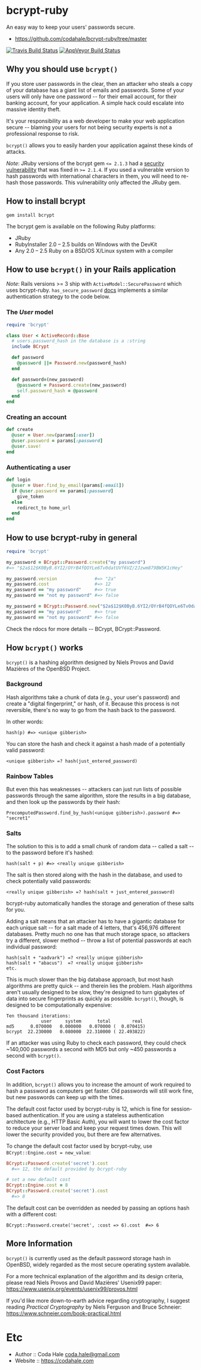 # bcrypt-ruby

An easy way to keep your users' passwords secure.

* https://github.com/codahale/bcrypt-ruby/tree/master

[![Travis Build Status](https://travis-ci.org/codahale/bcrypt-ruby.svg?branch=master)](https://travis-ci.org/codahale/bcrypt-ruby)
[![AppVeyor Build Status](https://ci.appveyor.com/api/projects/status/6fplerx9lnaf0hyo?svg=true)](https://ci.appveyor.com/project/TJSchuck35975/bcrypt-ruby)


## Why you should use `bcrypt()`

If you store user passwords in the clear, then an attacker who steals a copy of your database has a giant list of emails
and passwords. Some of your users will only have one password -- for their email account, for their banking account, for
your application. A simple hack could escalate into massive identity theft.

It's your responsibility as a web developer to make your web application secure -- blaming your users for not being
security experts is not a professional response to risk.

`bcrypt()` allows you to easily harden your application against these kinds of attacks.

*Note*: JRuby versions of the bcrypt gem `<= 2.1.3` had a [security
vulnerability](https://www.mindrot.org/files/jBCrypt/internat.adv) that
was fixed in `>= 2.1.4`. If you used a vulnerable version to hash
passwords with international characters in them, you will need to
re-hash those passwords. This vulnerability only affected the JRuby gem.

## How to install bcrypt

    gem install bcrypt

The bcrypt gem is available on the following Ruby platforms:

* JRuby
* RubyInstaller 2.0 – 2.5 builds on Windows with the DevKit
* Any 2.0 – 2.5 Ruby on a BSD/OS X/Linux system with a compiler

## How to use `bcrypt()` in your Rails application

*Note*: Rails versions >= 3 ship with `ActiveModel::SecurePassword` which uses bcrypt-ruby.
`has_secure_password` [docs](https://api.rubyonrails.org/classes/ActiveModel/SecurePassword/ClassMethods.html#method-i-has_secure_password)
implements a similar authentication strategy to the code below.

### The _User_ model
```ruby
require 'bcrypt'

class User < ActiveRecord::Base
  # users.password_hash in the database is a :string
  include BCrypt

  def password
    @password ||= Password.new(password_hash)
  end

  def password=(new_password)
    @password = Password.create(new_password)
    self.password_hash = @password
  end
end
```
### Creating an account
```ruby
def create
  @user = User.new(params[:user])
  @user.password = params[:password]
  @user.save!
end
```
### Authenticating a user
```ruby
def login
  @user = User.find_by_email(params[:email])
  if @user.password == params[:password]
    give_token
  else
    redirect_to home_url
  end
end
```
## How to use bcrypt-ruby in general
```ruby
require 'bcrypt'

my_password = BCrypt::Password.create("my password")
#=> "$2a$12$K0ByB.6YI2/OYrB4fQOYLe6Tv0datUVf6VZ/2Jzwm879BW5K1cHey"

my_password.version              #=> "2a"
my_password.cost                 #=> 12
my_password == "my password"     #=> true
my_password == "not my password" #=> false

my_password = BCrypt::Password.new("$2a$12$K0ByB.6YI2/OYrB4fQOYLe6Tv0datUVf6VZ/2Jzwm879BW5K1cHey")
my_password == "my password"     #=> true
my_password == "not my password" #=> false
```
Check the rdocs for more details -- BCrypt, BCrypt::Password.

## How `bcrypt()` works

`bcrypt()` is a hashing algorithm designed by Niels Provos and David Mazières of the OpenBSD Project.

### Background

Hash algorithms take a chunk of data (e.g., your user's password) and create a "digital fingerprint," or hash, of it.
Because this process is not reversible, there's no way to go from the hash back to the password.

In other words:

    hash(p) #=> <unique gibberish>

You can store the hash and check it against a hash made of a potentially valid password:

    <unique gibberish> =? hash(just_entered_password)

### Rainbow Tables

But even this has weaknesses -- attackers can just run lists of possible passwords through the same algorithm, store the
results in a big database, and then look up the passwords by their hash:

    PrecomputedPassword.find_by_hash(<unique gibberish>).password #=> "secret1"

### Salts

The solution to this is to add a small chunk of random data -- called a salt -- to the password before it's hashed:

    hash(salt + p) #=> <really unique gibberish>

The salt is then stored along with the hash in the database, and used to check potentially valid passwords:

    <really unique gibberish> =? hash(salt + just_entered_password)

bcrypt-ruby automatically handles the storage and generation of these salts for you.

Adding a salt means that an attacker has to have a gigantic database for each unique salt -- for a salt made of 4
letters, that's 456,976 different databases. Pretty much no one has that much storage space, so attackers try a
different, slower method -- throw a list of potential passwords at each individual password:

    hash(salt + "aadvark") =? <really unique gibberish>
    hash(salt + "abacus")  =? <really unique gibberish>
    etc.

This is much slower than the big database approach, but most hash algorithms are pretty quick -- and therein lies the
problem. Hash algorithms aren't usually designed to be slow, they're designed to turn gigabytes of data into secure
fingerprints as quickly as possible. `bcrypt()`, though, is designed to be computationally expensive:

    Ten thousand iterations:
                 user     system      total        real
    md5      0.070000   0.000000   0.070000 (  0.070415)
    bcrypt  22.230000   0.080000  22.310000 ( 22.493822)

If an attacker was using Ruby to check each password, they could check ~140,000 passwords a second with MD5 but only
~450 passwords a second with `bcrypt()`.

### Cost Factors

In addition, `bcrypt()` allows you to increase the amount of work required to hash a password as computers get faster. Old
passwords will still work fine, but new passwords can keep up with the times.

The default cost factor used by bcrypt-ruby is 12, which is fine for session-based authentication. If you are using a
stateless authentication architecture (e.g., HTTP Basic Auth), you will want to lower the cost factor to reduce your
server load and keep your request times down. This will lower the security provided you, but there are few alternatives.

To change the default cost factor used by bcrypt-ruby, use `BCrypt::Engine.cost = new_value`:
```ruby
BCrypt::Password.create('secret').cost
  #=> 12, the default provided by bcrypt-ruby

# set a new default cost
BCrypt::Engine.cost = 8
BCrypt::Password.create('secret').cost
  #=> 8
```
The default cost can be overridden as needed by passing an options hash with a different cost:

    BCrypt::Password.create('secret', :cost => 6).cost  #=> 6

## More Information

`bcrypt()` is currently used as the default password storage hash in OpenBSD, widely regarded as the most secure operating
system available.

For a more technical explanation of the algorithm and its design criteria, please read Niels Provos and David Mazières'
Usenix99 paper:
https://www.usenix.org/events/usenix99/provos.html

If you'd like more down-to-earth advice regarding cryptography, I suggest reading <i>Practical Cryptography</i> by Niels
Ferguson and Bruce Schneier:
https://www.schneier.com/book-practical.html

# Etc

* Author  :: Coda Hale <coda.hale@gmail.com>
* Website :: https://codahale.com
